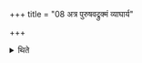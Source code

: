 +++
title = "08 अत्र पुरुषवद्रुक्मं व्याघार्य"

+++

<details><summary>थिते</summary>

अत्र पुरुषवद्रुक्मं व्याघार्य ८
</details>
